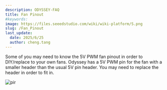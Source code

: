 ```yaml
---
description: ODYSSEY-FAQ
title: Fan Pinout
#keywords:
image: https://files.seeedstudio.com/wiki/wiki-platform/S.png
slug: /Fan_Pinout
last_update:
  date: 2025/6/25
  author: cheng.tang
---
```


Some of you may need to know the 5V PWM fan pinout in order to DIY/replace to your own fans. Odyssey has a 5V PWM pin for the fan with a smaller header than the usual 5V pin header. You may need to replace the header in order to fit in.

<p style={{textAlign: 'center'}}><img src="https://files.seeedstudio.com/wiki/ODYSSEY-X86J4105864/img/x86-fan.png" alt="pir" width={600} height="auto" /></p>
